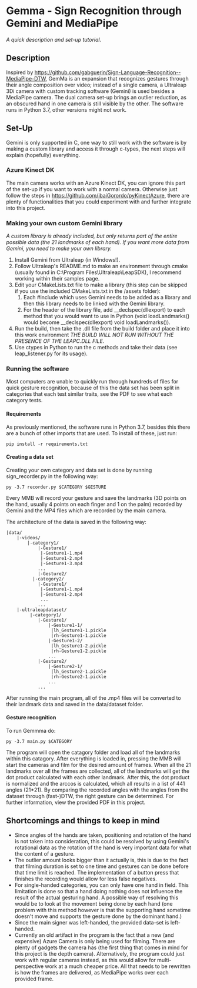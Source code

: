 # Gemma - Sign Recognition through Gemini and MediaPipe
_A quick description and set-up tutorial._

## Description
Inspired by https://github.com/gabguerin/Sign-Language-Recognition--MediaPipe-DTW, GemMa is an expansion that recognizes gestures through their angle composition over video; instead of a single camera, a Ultraleap 3Di camera with custom tracking software (Gemini) is used besides a MediaPipe camera.
The dual camera set-up brings an outlier reduction, as an obscured hand in one camera is still visible by the other. The software runs in Python 3.7, other versions might not work.

## Set-Up
Gemini is only supported in C, one way to still work with the software is by making a custom library and access it through c-types, the next steps will explain (hopefully) everything.

### Azure Kinect DK

The main camera works with an Azure Kinect DK, you can ignore this part of the set-up if you want to work with a normal camera. Otherwise just follow the steps in https://github.com/ibaiGorordo/pyKinectAzure, there are plenty of functionalities that you could experiment with and further integrate into this project.

### Making your own custom Gemini library

_A custom library is already included, but only returns part of the entire possible data (the 21 landmarks of each hand). If you want more data from Gemini, you need to make your own library._

1. Install Gemini from Ultraleap (in Windows!).
2. Follow Ultraleap's README.md to make an environment through cmake (usually found in C:\Program Files\Ultraleap\LeapSDK), I recommend working within their samples page.
3. Edit your CMakeLists.txt file to make a library (this step can be skipped if you use the included CMakeLists.txt in the /assets folder):
    1. Each #include which uses Gemini needs to be added as a library and then this library needs to be linked with the Gemini library.
    2. For the header of the library file, add __declspec(dllexport) to each method that you would want to use in Python (void loadLandmarks() would become __declspec(dllexport) void loadLandmarks()).
4. Run the build, then take the .dll file from the build folder and place it into this work environment *THE BUILD WILL NOT RUN WITHOUT THE PRESENCE OF THE LEAPC.DLL FILE*.
5. Use ctypes in Python to run the c methods and take their data (see leap_listener.py for its usage).

### Running the software
Most computers are unable to quickly run through hundreds of files for quick gesture recognition, because of this the data set has been split in categories that each test similar traits, see the PDF to see what each category tests.

#### Requirements
As previously mentioned, the software runs in Python 3.7, besides this there are a bunch of other imports that are used. To install of these, just run:

`pip install -r requirements.txt`

#### Creating a data set
Creating your own category and data set is done by running sign_recorder.py in the following way:

`py -3.7 recorder.py $CATEGORY $GESTURE`

Every MMB will record your gesture and save the landmarks (3D points on the hand, usually 4 points on each finger and 1 on the palm) recorded by Gemini and the MP4 files which are recorded by the main camera.

The architecture of the data is saved in the following way:
```
|data/
    |-videos/
        |-category1/
            |-Gesture1/
             |-Gesture1-1.mp4
             |-Gesture1-2.mp4
             |-Gesture1-3.mp4
            ...
            |-Gesture2/
          |-category2/
            |-Gesture1/
             |-Gesture1-1.mp4
             |-Gesture1-2.mp4
             ...
            ...
    |-ultraleapdataset/
         |-category1/
            |-Gesture1/
                |-Gesture1-1/
                 |lh_Gesture1-1.pickle
                 |rh-Gesture1-1.pickle
                |-Gesture1-2/
                 |lh_Gesture1-2.pickle
                 |rh-Gesture1-2.pickle
                ...
            |-Gesture2/
                |-Gesture2-1/
                 |lh_Gesture2-1.pickle
                 |rh-Gesture2-1.pickle
                ...
            ...
```

After running the main program, all of the .mp4 files will be converted to their landmark data and saved in the data/dataset folder.

#### Gesture recognition
To run Gemmma do:

`py -3.7 main.py $CATEGORY`

The program will open the catagory folder and load all of the landmarks within this catagory. After everything is loaded in, pressing the MMB will start the cameras and film for the desired amount of frames. When all the 21 landmarks over all the frames are collected, all of the landmarks will get the dot product calculated with each other landmark. After this, the dot product is normalized and the arccos is calculated, which all results in a list of 441 angles (21*21). By comparing the recorded angles with the angles from the dataset through (fast-)DTW, the right gesture can be determined. For further information, view the provided PDF in this project.

## Shortcomings and things to keep in mind
- Since angles of the hands are taken, positioning and rotation of the hand is not taken into consideration, this could be resolved by using Gemini's rotational data as the rotation of the hand is very important data for what the content of a gesture.
- The outlier amount looks bigger than it actually is, this is due to the fact that filming duration is set to one time and gestures can be done before that time limit is reached. The implementation of a button press that finishes the recording would allow for less false negatives.
- For single-handed categories, you can only have one hand in field. This limitation is done so that a hand doing nothing does not influence the result of the actual gesturing hand. A possible way of resolving this would be to look at the movement being done by each hand (one problem with this method however is that the supporting hand sometime doesn't move and supports the gesture done by the dominant hand.)
- Since the main signer was left-handed, the provided data-set is left-handed.
- Currently an old artifact in the program is the fact that a new (and expensive) Azure Camera is only being used for filming. There are plenty of gadgets the camera has (the first thing that comes in mind for this project is the depth camera). Alternatively, the program could just work with regular cameras instead, as this would allow for multi-perspective work at a much cheaper price. All that needs to be rewritten is how the frames are delivered, as MediaPipe works over each provided frame.


